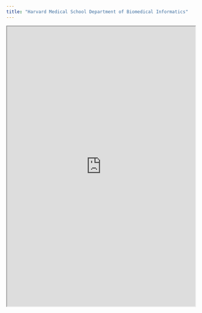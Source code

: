 ```yaml
---
title: "Harvard Medical School Department of Biomedical Informatics"
---
```



<iframe height="750" width="100%" src="https://ewelton.github.io/ktest/wiki.html#Harvard%20Medical%20School%20Department%20of%20Biomedical%20Informatics"></iframe>
